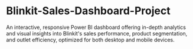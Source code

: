 # Blinkit-Sales-Dashboard-Project
An interactive, responsive Power BI dashboard offering in-depth analytics and visual insights into Blinkit's sales performance, product segmentation, and outlet efficiency, optimized for both desktop and mobile devices.
